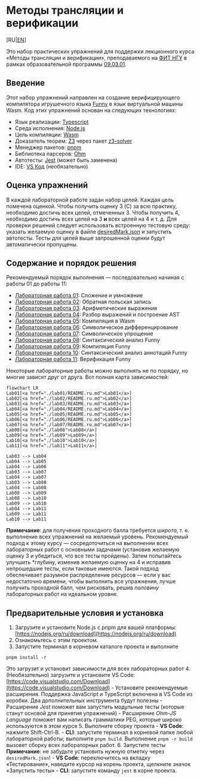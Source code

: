 # Методы трансляции и верификации

[RU|[EN](./)]

Это набор практических упражнений для поддержки лекционного курса «Методы трансляции и верификации», преподаваемого на
[ФИТ НГУ](https://www.nsu.ru/n/information-technologies-department/) в рамках образовательной программы [09.03.01](https://www.nsu.ru/n/information-technologies-department/education_fit/programs/OOP/09-03-01/piikn/piikn.php).

## Введение

Этот набор упражнений направлен на создание верифицирующего компилятора игрушечного языка [Funny](funny.ru.md) в язык виртуальной машины Wasm.
Код этих упражнений основан на следующих технологиях:

- Язык реализации: [Typescript](https://www.typescriptlang.org/)
- Среда исполнения: [Node.js](https://nodejs.org/)
- Цель компиляции: [Wasm](https://webassembly.org/)
- Доказатель теорем: [Z3](https://github.com/Z3Prover/z3) через пакет [z3-solver](https://www.npmjs.com/package/z3-solver)
- Менеджер пакетов: [pnpm](https://pnpm.io/)
- Библиотека парсеров: [Ohm](https://ohmjs.org/)
- Автотесты: [Jest](https://jestjs.io/) (может быть заменена)
- IDE: [VS Код](https://code.visualstudio.com/) (необязательно)

## Оценка упражнений

В каждой лабораторной работе задан набор целей. Каждая цель помечена оценкой. Чтобы получить оценку 3 (C) за всю практику, необходимо достичь всех целей, отмеченных 3. Чтобы получить 4, необходимо достичь всех целей на 3 **и** всех целей на 4 и т. д.
Для проверки решений следует использовать встроенную тестовую среду: указать желаемую оценку в файле [desiredMark.json](desiredMark.json) и запустить автотесты. Тесты для целей выше запрошенной оценки будут автоматически пропущены.

## Содержание и порядок решения

Рекомендуемый порядок выполнения — последовательно начиная с работы 01 до работы 11:

- [Лабораторная работа 01](./lab01/README.ru.md): Сложение и умножение
- [Лабораторная работа 02](./lab02/README.ru.md): Обратная польская запись
- [Лабораторная работа 03](./lab03/README.ru.md): Арифметические выражения
- [Лабораторная работа 04](./lab04/README.ru.md): Разбор выражений и построение AST
- [Лабораторная работа 05](./lab05/README.ru.md): Компиляция в Wasm
- [Лабораторная работа 06](./lab06/README.ru.md): Символическое дифференцирование
- [Лабораторная работа 07](./lab07/README.ru.md): Символическое упрощение
- [Лабораторная работа 08](./lab08/): Синтаксический анализ Funny
- [Лабораторная работа 09](./lab09/): Компиляция Funny
- [Лабораторная работа 10](./lab10/): Синтаксический анализ аннотаций Funny
- [Лабораторная работа 11](./lab11/): Верификация Funny

Некоторые лабораторные работы можно выполнять не по порядку, но многие зависят друг от друга. Вот полная карта зависимостей:

```mermaid
flowchart LR
Lab01[<a href="./lab01/README.ru.md">Lab01</a>]
Lab02[<a href="./lab02/README.ru.md">Lab02</a>]
Lab03[<a href="./lab03/README.ru.md">Lab03</a>]
Lab04[<a href="./lab04/README.ru.md">Lab04</a>]
Lab05[<a href="./lab05/README.ru.md">Lab05</a>]
Lab06[<a href="./lab06/README.ru.md">Lab06</a>]
Lab07[<a href="./lab07/README.ru.md">Lab07</a>]
Lab08[<a href="./lab08">Lab08</a>]
Lab09[<a href="./lab09">Lab09</a>]
Lab10[<a href="./lab10">Lab10</a>]
Lab11[<a href="./lab11">Lab11</a>]

Lab03 --> Lab04
Lab04 --> Lab05
Lab04 --> Lab06
Lab03 --> Lab07
Lab04 --> Lab07
Lab03 --> Lab08
Lab04 --> Lab08
Lab08 --> Lab09
Lab08 --> Lab10
Lab09 --> Lab10
Lab04 --> Lab11
Lab09 --> Lab11
Lab10 --> Lab11
```

**Примечание**: для получения проходного балла требуется *широта*, т. е. выполнение всех упражнений на желаемый уровень. Рекомендуемый подход к этому курсу — сосредоточиться на выполнении всех лабораторных работ с основными задачами (установив желаемую оценку 3 и убедиться, что все тесты пройдены). Затем попытайтесь улучшить *глубину, изменив желаемую оценку на 4 и исправив непрошедшие тесты, если таковые имеются.
Такой подход обеспечивает разумное распределение ресурсов — если у вас недостаточно времени, чтобы выполнить все упражнения, лучше получить проходной балл, чем рисковать, решив *половину* лабораторных работ на идеальном уровне.

## Предварительные условия и установка

1. Загрузите и установите Node.js с pnpm для вашей платформы: [https://nodejs.org/ru/download](https://nodejs.org/ru/download)
2. Ознакомьтесь с этим проектом.
3. Запустите терминал в корневом каталоге проекта и выполните

`pnpm install -r`

Это загрузит и установит зависимости для всех лабораторных работ
4. (Необязательно) загрузите и установите VS Code: [https://code.visualstudio.com/Download](https://code.visualstudio.com/Download)
    - Установите рекомендуемые расширения. Поддержка JavaScript и TypeScript включена в VS Code из коробки.
    Два дополнительных инструмента будут полезны
        - Расширение *Jest* поможет вам запустить модульные тесты (которые станут основой для принятия упражнений)
        - Расширение *Ohm-JS Language* поможет вам написать грамматики PEG, которые широко используются в этом курсе
5. Выполните сборку проекта
    - **VS Code**: нажмите Shift-Ctrl-B.
    - **CLI**: запустите терминал в корневой папке любой лабораторной работы; выполните `pnpm build`.
      Выполнение `pnpm -r build` вызовет сборку всех лабораторных работ.
6. Запустите тесты
    **Примечание**: не забудьте установить нужную отметку через `desiredMark.json`!
    - **VS Code**: переключитесь на вкладку «Тестирование», наведите курсор на корень проекта, щелкните значок «Запустить тесты»
    - **CLI**: запустите команду `jest` в корне проекта.
